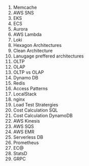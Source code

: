 1. Memcache
2. AWS SNS
3. EKS
4. ECS
5. Aurora
6. AWS Lambda
7. Loki
8. Hexagon Architectures
9. Clean Architecture 
10. Lanugage preffered architectures
11. OLTP
12. OLAP
13. OLTP vs OLAP
14. Dynamo DB
15. Redis
16. Access Patterns
17. LocalStack
18. nginx
19. Load Test Stratergies
20. Cost Calculation SQL
21. Cost Calculation DynamoDB
22. AWS Kinesis
23. AWS SQS
24. AWS EMR
25. Serverless DB
26. Prometheus
27. EC@
28. StatsD
29. GRPC
